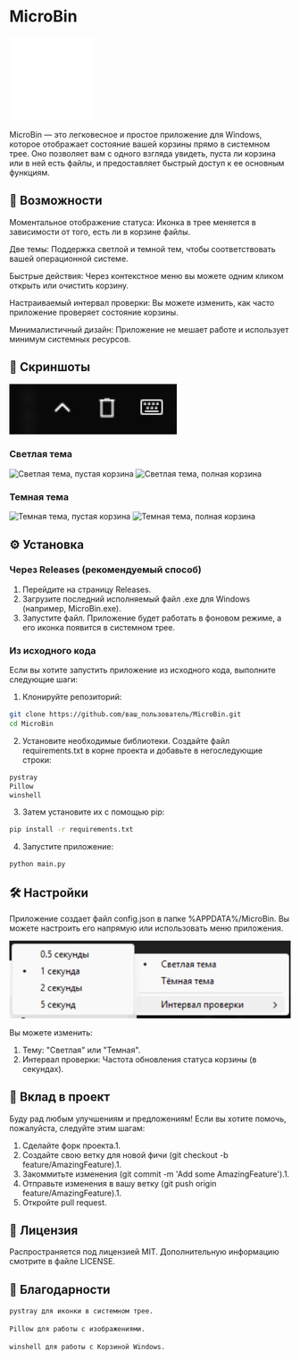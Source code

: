 <p align="center">
<h1>MicroBin</h1>
<img src="assets/images/logo.png" alt="MicroBin Logo" width="150"/>
</p>

MicroBin — это легковесное и простое приложение для Windows, которое отображает состояние вашей корзины прямо в системном трее. Оно позволяет вам с одного взгляда увидеть, пуста ли корзина или в ней есть файлы, и предоставляет быстрый доступ к ее основным функциям.

<p>
<h2>🌟 Возможности</h2>

Моментальное отображение статуса: Иконка в трее меняется в зависимости от того, есть ли в корзине файлы.

Две темы: Поддержка светлой и темной тем, чтобы соответствовать вашей операционной системе.

Быстрые действия: Через контекстное меню вы можете одним кликом открыть или очистить корзину.

Настраиваемый интервал проверки: Вы можете изменить, как часто приложение проверяет состояние корзины.

Минималистичный дизайн: Приложение не мешает работе и использует минимум системных ресурсов.

<h2>📸 Скриншоты</h2>

<img src="assets/images/image.png" alt="скришот" width="300"/>

<p align="center">
<h3>Светлая тема</h3>
<img src="assets/images/light_theme_empty.png" alt="Светлая тема, пустая корзина" width="300"/>
<img src="assets/images/light_theme_full.png" alt="Светлая тема, полная корзина" width="300"/>

<h3>Темная тема</h3>
<img src="assets/images/dark_theme_empty.png" alt="Темная тема, пустая корзина" width="300"/>
<img src="assets/images/dark_theme_full.png" alt="Темная тема, полная корзина" width="300"/>
</p>

<h2>⚙️ Установка</h2>

<h3>Через Releases (рекомендуемый способ)</h3>

1. Перейдите на страницу Releases.
2. Загрузите последний исполняемый файл .exe для Windows (например, MicroBin.exe).
3. Запустите файл. Приложение будет работать в фоновом режиме, а его иконка появится в системном трее.

<h3>Из исходного кода</h3>

Если вы хотите запустить приложение из исходного кода, выполните следующие шаги:

1. Клонируйте репозиторий:
```Bash
git clone https://github.com/ваш_пользователь/MicroBin.git
cd MicroBin
```
2. Установите необходимые библиотеки. Создайте файл requirements.txt в корне проекта и добавьте в негоследующие строки:
```
pystray
Pillow
winshell
```
3. Затем установите их с помощью pip:
```Bash
pip install -r requirements.txt
```
4. Запустите приложение:
```Bash
python main.py
```

<h2>🛠️ Настройки</h2>

Приложение создает файл config.json в папке %APPDATA%/MicroBin. Вы можете настроить его напрямую или использовать меню приложения.

<p align="center">
<img src="assets/images/settings_menu.png" alt="Меню настроек"/>
</p>

Вы можете изменить:

1. Тему: "Светлая" или "Темная".
2. Интервал проверки: Частота обновления статуса корзины (в секундах).

<h2>🤝 Вклад в проект</h2>

Буду рад любым улучшениям и предложениям! Если вы хотите помочь, пожалуйста, следуйте этим шагам:

1. Сделайте форк проекта.1. 
2. Создайте свою ветку для новой фичи (git checkout -b feature/AmazingFeature).1. 
3. Закоммитьте изменения (git commit -m 'Add some AmazingFeature').1. 
4. Отправьте изменения в вашу ветку (git push origin feature/AmazingFeature).1. 
5. Откройте pull request.

<h2>📄 Лицензия</h2>

Распространяется под лицензией MIT. Дополнительную информацию смотрите в файле LICENSE.

<h2>🙏 Благодарности</h2>

    pystray для иконки в системном трее.

    Pillow для работы с изображениями.

    winshell для работы с Корзиной Windows.

</p>